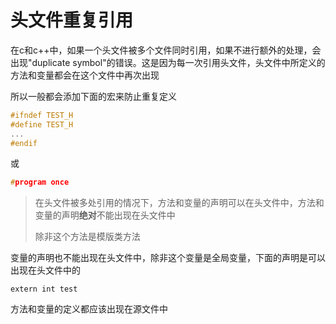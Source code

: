 # 头文件重复引用

在c和c++中，如果一个头文件被多个文件同时引用，如果不进行额外的处理，会出现"duplicate symbol"的错误。这是因为每一次引用头文件，头文件中所定义的方法和变量都会在这个文件中再次出现

所以一般都会添加下面的宏来防止重复定义

```c++
#ifndef TEST_H
#define TEST_H
...
#endif
```

或

```c++
#program once
```



> 在头文件被多处引用的情况下，方法和变量的声明可以在头文件中，方法和变量的声明**绝对**不能出现在头文件中
>
> 除非这个方法是模版类方法

变量的声明也不能出现在头文件中，除非这个变量是全局变量，下面的声明是可以出现在头文件中的

```
extern int test
```

方法和变量的定义都应该出现在源文件中